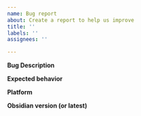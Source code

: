 ```yaml
---
name: Bug report
about: Create a report to help us improve
title: ''
labels: ''
assignees: ''

---
```


**Bug Description**

**Expected behavior**

**Platform**

**Obsidian version (or latest)**

